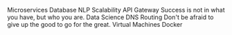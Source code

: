 Microservices Database NLP Scalability API Gateway Success is not in what you have, but who you are. Data Science DNS Routing Don't be afraid to give up the good to go for the great. Virtual Machines Docker
